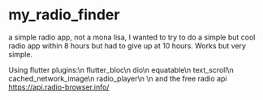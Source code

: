 # my_radio_finder

a simple radio app, not a mona lisa, I wanted to try to do a simple but cool radio app within 8 hours but had to give up at 10 hours.
Works but very simple.

Using flutter plugins:\n
flutter_bloc\n
dio\n
equatable\n
text_scroll\n
cached_network_image\n
radio_player\n
\n
and the free radio api https://api.radio-browser.info/ 
